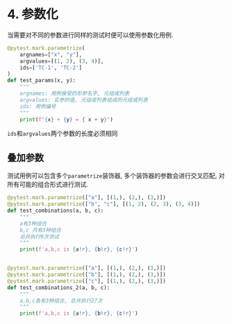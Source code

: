 # 4. 参数化

当需要对不同的参数进行同样的测试时便可以使用参数化用例.



```python
@pytest.mark.parametrize(
    argnames=["x", "y"],
    argvalues=[(1, 2), (3, 4)],
    ids=['TC-1', 'TC-2']
)
def test_params(x, y):
    """
    argnames: 用例接受的形参名字, 元组或列表
    argvalues: 实参的值, 元组或列表组成的元组或列表
    ids: 用例编号
    """
    print(f"{x} + {y} = { x + y}")

```



`ids`和`argvalues`两个参数的长度必须相同



## 叠加参数

测试用例可以包含多个`parametrize`装饰器,  多个装饰器的参数会进行交叉匹配, 对所有可能的组合形式进行测试.

```python
@pytest.mark.parametrize(["a"], [(1,), (2,), (3,)])
@pytest.mark.parametrize(["b", "c"], [(1, 2), (2, 3), (3, 4)])
def test_combinations(a, b, c):
    """
    a有3种组合
    b,c 共有3种组合
    总共执行9次测试
    """
    print(f'a,b,c is {a!r}, {b!r}, {c!r}')


@pytest.mark.parametrize(["a"], [(1,), (2,), (3,)])
@pytest.mark.parametrize(["b"], [(1,), (2,), (3,)])
@pytest.mark.parametrize(["c"], [(1,), (2,), (3,)])
def test_combinations_2(a, b, c):
    """
    a,b,c各有3种组合, 总共执行27次
    """
    print(f'a,b,c is {a!r}, {b!r}, {c!r}')

```

